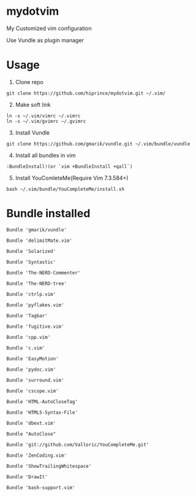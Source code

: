 mydotvim
========

My Customized vim configuration

Use Vundle as plugin manager

Usage
============================
1. Clone repo

```
git clone https://github.com/hiprince/mydotvim.git ~/.vim/
```

2. Make soft link
```
ln -s ~/.vim/vimrc ~/.vimrc
ln -s ~/.vim/gvimrc ~/.gvimrc
```

3. Install Vundle

```
git clone https://github.com/gmarik/vundle.git ~/.vim/bundle/vundle
```

4. Install all bundles in vim
```
:BundleInstall!(or `vim +BundleInstall +qall`)
```

5. Install YouComleteMe(Require Vim 7.3.584+)
```
bash ~/.vim/bundle/YouCompleteMe/install.sh
```

Bundle installed
============================
`Bundle 'gmarik/vundle'`

`Bundle 'delimitMate.vim'`

`Bundle 'Solarized'`

`Bundle 'Syntastic'`

`Bundle 'The-NERD-Commenter'`

`Bundle 'The-NERD-tree'`

`Bundle 'ctrlp.vim'`

`Bundle 'pyflakes.vim'`

`Bundle 'Tagbar'`

`Bundle 'fugitive.vim'`

`Bundle 'cpp.vim'`

`Bundle 'c.vim'`

`Bundle 'EasyMotion'`

`Bundle 'pydoc.vim'`

`Bundle 'surround.vim'`

`Bundle 'cscope.vim'`

`Bundle 'HTML-AutoCloseTag'`

`Bundle 'HTML5-Syntax-File'`

`Bundle 'dbext.vim'`

`Bundle "AutoClose"`

`Bundle 'git://github.com/Valloric/YouCompleteMe.git'`

`Bundle 'ZenCoding.vim'`

`Bundle 'ShowTrailingWhitespace'`

`Bundle 'DrawIt'`

`Bundle 'bash-support.vim'`
